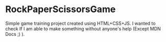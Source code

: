 # RockPaperScissorsGame

Simple game training project created using HTML+CSS+JS. I wanted to check If I am able to make something without anyone's help (Except MDN Docs ;) ).